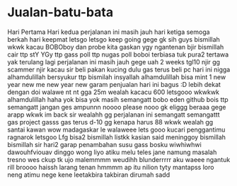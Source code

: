 # Jualan-batu-bata
Hari Pertama
Hari kedua perjalanan ini masih jauh
hari ketiga semoga berkah
hari keepmat letsgo
letsgo keep going
gege gk sih guys bismillah
wkwk kacau
BOBOboy dan probe
kita gaskan ygy
ngantenan bjir
bismillah cair
ttp stY YGy
ttp gass poll
ttp nugas poll
boboi
terbiasa tuk pura2 tertawa
yak terulang lagi
perjalanan ini masih jauh
gege uah
2 weeks
tgl10 njir gg
scammer njir
kacau sir
beli pakan kucing dulu
gas terus
beli pc
hari ini nigga
alhamdulillah bersyukur
ttp bismilah
insyallah
alhamdulillah bisa mint 1
new year new me
new year new garam
penjualan hari ini bagus :D
lebih dekat dengan doi
walawe nt nt
gga 25m
wealah kacacu
600 letsgooo
wkwkwk alhamdulillah
haha yok bisa yok
masih semangatt
bobo eden
github bois
ttp semangatt 
jangan ges ampunnn
noooo please nooo
gk eliggg beraaa
gege arapp wkwk
im back sir
wealahh gg
perjalanan ini
semangatt
semangattt
gas project
gasss
gas terus d-10
gg
kenapa harus 88 wkwk
wealah gg
santai kawan
wow madagaskar le
walaweee
lets gooo
kucari penggantimu
ragnarok letsgoo
Lfg bisa2
bismillah listkk
kasian said meninggoy
bismillah
bismillah sir
hari2 garap
penambahan susu
gass bosku
wiwhiwhwi
dawouhfviouav
dinggo wong liyo
atiku melu teles
jane namung masalah tresno
wes ckup tk ujo
malemmmm
weudihh
blunderrrrr
aku waeee
ngantuk rill
broooo
haissh
larang tenan
hmmmm
ap itu nilion
tyty 
mantapss
loro neng atimu
nege kene leetakbira
takbiran dirumah sadd
